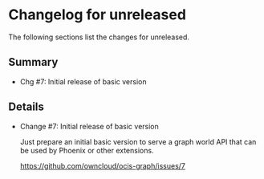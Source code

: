 # Changelog for unreleased

The following sections list the changes for unreleased.

## Summary

 * Chg #7: Initial release of basic version

## Details

 * Change #7: Initial release of basic version

   Just prepare an initial basic version to serve a graph world API that can be used by Phoenix or
   other extensions.

   https://github.com/owncloud/ocis-graph/issues/7


